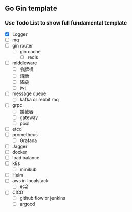 ## Go Gin template

### Use Todo List to show full fundamental template

- [x] Logger
- [ ] mq 
- [ ] gin router
  - [ ] gin cache
    - [ ] redis
- [ ] middleware
  - [ ] 令牌桶
  - [ ] 熔斷
  - [ ] 降級
  - [ ] jwt
- [ ] message queue
  - [ ] kafka or rebbit mq
- [ ] grpc
  - [ ] 攔截器
  - [ ] gateway
  - [ ] pool
- [ ] etcd
- [ ] prometheus
  - [ ] Grafana
- [ ] Jagger
- [ ] docker
- [ ] load balance
- [ ] k8s
  - [ ] minikub
- [ ] Helm
- [ ] aws in localstack
  - [ ] ec2
- [ ] CICD
  - [ ] github flow or jenkins
  - [ ] argocd